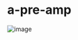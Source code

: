 # a-pre-amp
![image](https://user-images.githubusercontent.com/1305196/150660462-50a16be3-fe3b-42bd-bbb3-dce41d1e93ec.png)
